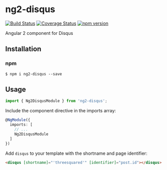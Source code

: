 # ng2-disqus

[![Build Status](https://travis-ci.org/threesquared/ng2-disqus.svg?branch=master)](https://travis-ci.org/threesquared/ng2-disqus) [![Coverage Status](https://coveralls.io/repos/github/threesquared/ng2-disqus/badge.svg?branch=master)](https://coveralls.io/github/threesquared/ng2-disqus?branch=master) [![npm version](https://badge.fury.io/js/ng2-disqus.svg)](https://badge.fury.io/js/ng2-disqus)

Angular 2 component for Disqus

## Installation

### npm

```
$ npm i ng2-disqus --save
```

## Usage

```ts
import { Ng2DisqusModule } from 'ng2-disqus';
```

Include the component directive in the imports array:
```ts
@NgModule({
  imports: [
    // ...
    Ng2DisqusModule
  ]
})
```

Add `disqus` to your template with the shortname and page identifier:

```html
<disqus [shortname]="'threesquared'" [identifier]="post.id"></disqus>
```
